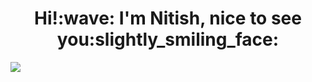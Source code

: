 <h1 align='center'> Hi!:wave: I'm Nitish, nice to see you:slightly_smiling_face:</h1>
<img align="center" src="https://github-readme-stats.vercel.app/api/top-langs/?username=nitishkr72&hide=java,html&title_color=ffffff&text_color=0a0001&icon_color=2bbc8a&bg_color=58be41" />
